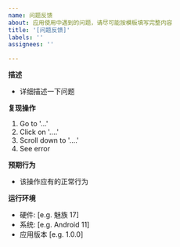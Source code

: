 ```yaml
---
name: 问题反馈
about: 应用使用中遇到的问题，请尽可能按模板填写完整内容
title: '[问题反馈]'
labels: ''
assignees: ''

---
```


**描述**
- 详细描述一下问题

**复现操作**
1. Go to '...'
2. Click on '....'
3. Scroll down to '....'
4. See error

**预期行为**
- 该操作应有的正常行为

**运行环境**
 - 硬件: [e.g. 魅族 17]
 - 系统: [e.g. Android 11]
 - 应用版本 [e.g. 1.0.0]

